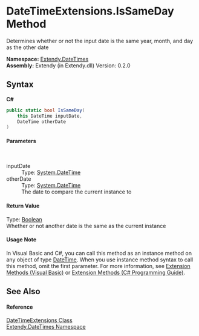 # DateTimeExtensions.IsSameDay Method 
 

Determines whether or not the input date is the same year, month, and day as the other date

**Namespace:**&nbsp;<a href="N_Extendy_DateTimes">Extendy.DateTimes</a><br />**Assembly:**&nbsp;Extendy (in Extendy.dll) Version: 0.2.0

## Syntax

**C#**<br />
``` C#
public static bool IsSameDay(
	this DateTime inputDate,
	DateTime otherDate
)
```


#### Parameters
&nbsp;<dl><dt>inputDate</dt><dd>Type: <a href="https://docs.microsoft.com/dotnet/api/system.datetime" target="_blank">System.DateTime</a><br /></dd><dt>otherDate</dt><dd>Type: <a href="https://docs.microsoft.com/dotnet/api/system.datetime" target="_blank">System.DateTime</a><br />The date to compare the current instance to</dd></dl>

#### Return Value
Type: <a href="https://docs.microsoft.com/dotnet/api/system.boolean" target="_blank">Boolean</a><br />Whether or not another date is the same as the current instance

#### Usage Note
In Visual Basic and C#, you can call this method as an instance method on any object of type <a href="https://docs.microsoft.com/dotnet/api/system.datetime" target="_blank">DateTime</a>. When you use instance method syntax to call this method, omit the first parameter. For more information, see <a href="https://docs.microsoft.com/dotnet/visual-basic/programming-guide/language-features/procedures/extension-methods">Extension Methods (Visual Basic)</a> or <a href="https://docs.microsoft.com/dotnet/csharp/programming-guide/classes-and-structs/extension-methods">Extension Methods (C# Programming Guide)</a>.

## See Also


#### Reference
<a href="T_Extendy_DateTimes_DateTimeExtensions">DateTimeExtensions Class</a><br /><a href="N_Extendy_DateTimes">Extendy.DateTimes Namespace</a><br />
